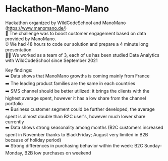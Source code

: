 # Hackathon-Mano-Mano
Hackathon organized by WildCodeSchool and ManoMano (https://www.manomano.de/) <br>
:rocket: The challenge was to boost customer engagement based on data provided by ManoMano.<br>
:alarm_clock: We had 48 hours to code our solution and prepare a 4 minute long presentation<br>
:woman_technologist: We worked as a team of 3, each of us has been studied Data Analytics with WildCodeSchool since September 2021<br>

Key findings:<br>
:arrow_right: Data shows that ManoMano growths is coming mainly from France<br>
:arrow_right: The leading product families are the same in each countries<br>
:arrow_right: SMS channel should be better utilized: it brings the clients with the highest average spent, however it has a low share from the channel portfolio<br>
:arrow_right: Business customer segment could be further developed, the average spent is almost double than B2C user's, however much lower share currently<br>
:arrow_right: Data shows strong seasonality among months (B2C customers increased spent in November thanks to BlackFriday; August very limited in B2B because of holiday period)<br>
:arrow_right: Strong differences in purchasing behavior within the week: B2C Sunday- Monday, B2B low purchases on weekend<br>
